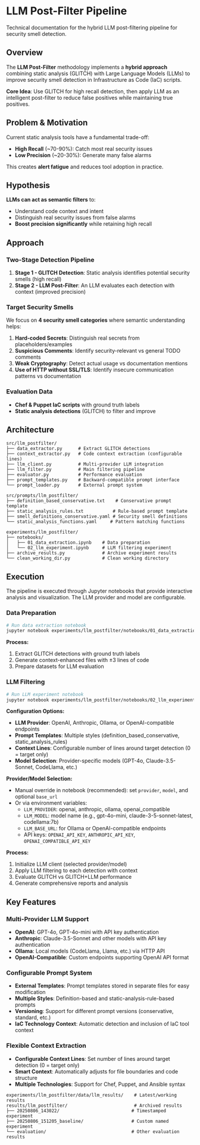 # LLM Post-Filter Pipeline

Technical documentation for the hybrid LLM post-filtering pipeline for security smell detection.

## Overview

The **LLM Post-Filter** methodology implements a **hybrid approach** combining static analysis (GLITCH) with Large Language Models (LLMs) to improve security smell detection in Infrastructure as Code (IaC) scripts.

**Core Idea**: Use GLITCH for high recall detection, then apply LLM as an intelligent post-filter to reduce false positives while maintaining true positives.

## Problem & Motivation

Current static analysis tools have a fundamental trade-off:

- **High Recall** (~70-90%): Catch most real security issues
- **Low Precision** (~20-30%): Generate many false alarms

This creates **alert fatigue** and reduces tool adoption in practice.

## Hypothesis

**LLMs can act as semantic filters** to:

- Understand code context and intent
- Distinguish real security issues from false alarms
- **Boost precision significantly** while retaining high recall

## Approach

### Two-Stage Detection Pipeline

1. **Stage 1 - GLITCH Detection**: Static analysis identifies potential security smells (high recall)
2. **Stage 2 - LLM Post-Filter**: An LLM evaluates each detection with context (improved precision)

### Target Security Smells

We focus on **4 security smell categories** where semantic understanding helps:

1. **Hard-coded Secrets**: Distinguish real secrets from placeholders/examples
2. **Suspicious Comments**: Identify security-relevant vs general TODO comments
3. **Weak Cryptography**: Detect actual usage vs documentation mentions
4. **Use of HTTP without SSL/TLS**: Identify insecure communication patterns vs documentation

### Evaluation Data

- **Chef & Puppet IaC scripts** with ground truth labels
- **Static analysis detections** (GLITCH) to filter and improve

## Architecture

```
src/llm_postfilter/
├── data_extractor.py      # Extract GLITCH detections
├── context_extractor.py   # Code context extraction (configurable lines)
├── llm_client.py          # Multi-provider LLM integration
├── llm_filter.py          # Main filtering pipeline
├── evaluator.py           # Performance evaluation
├── prompt_templates.py    # Backward-compatible prompt interface
└── prompt_loader.py       # External prompt system

src/prompts/llm_postfilter/
├── definition_based_conservative.txt    # Conservative prompt template
├── static_analysis_rules.txt           # Rule-based prompt template
├── smell_definitions_conservative.yaml # Security smell definitions
└── static_analysis_functions.yaml     # Pattern matching functions

experiments/llm_postfilter/
├── notebooks/
│   ├── 01_data_extraction.ipynb    # Data preparation
│   └── 02_llm_experiment.ipynb     # LLM filtering experiment
├── archive_results.py              # Archive experiment results
└── clean_working_dir.py            # Clean working directory
```

## Execution

The pipeline is executed through Jupyter notebooks that provide interactive analysis and visualization. The LLM provider and model are configurable.

### Data Preparation

```bash
# Run data extraction notebook
jupyter notebook experiments/llm_postfilter/notebooks/01_data_extraction.ipynb
```

**Process:**

1. Extract GLITCH detections with ground truth labels
2. Generate context-enhanced files with ±3 lines of code
3. Prepare datasets for LLM evaluation

### LLM Filtering

```bash
# Run LLM experiment notebook
jupyter notebook experiments/llm_postfilter/notebooks/02_llm_experiment.ipynb
```

**Configuration Options:**

- **LLM Provider**: OpenAI, Anthropic, Ollama, or OpenAI-compatible endpoints
- **Prompt Templates**: Multiple styles (definition_based_conservative, static_analysis_rules)
- **Context Lines**: Configurable number of lines around target detection (0 = target only)
- **Model Selection**: Provider-specific models (GPT-4o, Claude-3.5-Sonnet, CodeLlama, etc.)

**Provider/Model Selection:**

- Manual override in notebook (recommended): set `provider`, `model`, and optional `base_url`
- Or via environment variables:
  - `LLM_PROVIDER`: openai, anthropic, ollama, openai_compatible
  - `LLM_MODEL`: model name (e.g., gpt-4o-mini, claude-3-5-sonnet-latest, codellama:7b)
  - `LLM_BASE_URL`: for Ollama or OpenAI-compatible endpoints
  - API keys: `OPENAI_API_KEY`, `ANTHROPIC_API_KEY`, `OPENAI_COMPATIBLE_API_KEY`

**Process:**

1. Initialize LLM client (selected provider/model)
2. Apply LLM filtering to each detection with context
3. Evaluate GLITCH vs GLITCH+LLM performance
4. Generate comprehensive reports and analysis

## Key Features

### Multi-Provider LLM Support

- **OpenAI**: GPT-4o, GPT-4o-mini with API key authentication
- **Anthropic**: Claude-3.5-Sonnet and other models with API key authentication
- **Ollama**: Local models (CodeLlama, Llama, etc.) via HTTP API
- **OpenAI-Compatible**: Custom endpoints supporting OpenAI API format

### Configurable Prompt System

- **External Templates**: Prompt templates stored in separate files for easy modification
- **Multiple Styles**: Definition-based and static-analysis-rule-based prompts
- **Versioning**: Support for different prompt versions (conservative, standard, etc.)
- **IaC Technology Context**: Automatic detection and inclusion of IaC tool context

### Flexible Context Extraction

- **Configurable Context Lines**: Set number of lines around target detection (0 = target only)
- **Smart Context**: Automatically adjusts for file boundaries and code structure
- **Multiple Technologies**: Support for Chef, Puppet, and Ansible syntax

```
experiments/llm_postfilter/data/llm_results/    # Latest/working results
results/llm_postfilter/                         # Archived results
├── 20250806_143022/                           # Timestamped experiment
├── 20250806_151205_baseline/                  # Custom named experiment
└── evaluation/                                # Other evaluation results
```
